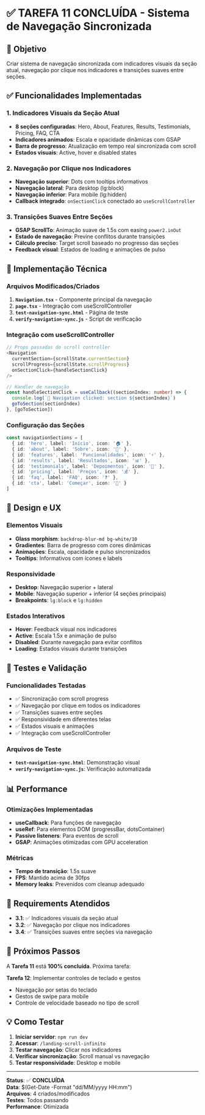 # ✅ TAREFA 11 CONCLUÍDA - Sistema de Navegação Sincronizada

## 🎯 Objetivo
Criar sistema de navegação sincronizada com indicadores visuais da seção atual, navegação por clique nos indicadores e transições suaves entre seções.

## ✅ Funcionalidades Implementadas

### 1. Indicadores Visuais da Seção Atual
- **8 seções configuradas**: Hero, About, Features, Results, Testimonials, Pricing, FAQ, CTA
- **Indicadores animados**: Escala e opacidade dinâmicas com GSAP
- **Barra de progresso**: Atualização em tempo real sincronizada com scroll
- **Estados visuais**: Active, hover e disabled states

### 2. Navegação por Clique nos Indicadores
- **Navegação superior**: Dots com tooltips informativos
- **Navegação lateral**: Para desktop (lg:block)
- **Navegação inferior**: Para mobile (lg:hidden)
- **Callback integrado**: `onSectionClick` conectado ao `useScrollController`

### 3. Transições Suaves Entre Seções
- **GSAP ScrollTo**: Animação suave de 1.5s com easing `power2.inOut`
- **Estado de navegação**: Previne conflitos durante transições
- **Cálculo preciso**: Target scroll baseado no progresso das seções
- **Feedback visual**: Estados de loading e animações de pulso

## 🔧 Implementação Técnica

### Arquivos Modificados/Criados
1. **`Navigation.tsx`** - Componente principal da navegação
2. **`page.tsx`** - Integração com useScrollController
3. **`test-navigation-sync.html`** - Página de teste
4. **`verify-navigation-sync.js`** - Script de verificação

### Integração com useScrollController
```typescript
// Props passadas do scroll controller
<Navigation 
  currentSection={scrollState.currentSection}
  scrollProgress={scrollState.scrollProgress}
  onSectionClick={handleSectionClick}
/>

// Handler de navegação
const handleSectionClick = useCallback((sectionIndex: number) => {
  console.log(`🎯 Navigation clicked: section ${sectionIndex}`)
  goToSection(sectionIndex)
}, [goToSection])
```

### Configuração das Seções
```typescript
const navigationSections = [
  { id: 'hero', label: 'Início', icon: '🏠' },
  { id: 'about', label: 'Sobre', icon: '📖' },
  { id: 'features', label: 'Funcionalidades', icon: '⚡' },
  { id: 'results', label: 'Resultados', icon: '📊' },
  { id: 'testimonials', label: 'Depoimentos', icon: '💬' },
  { id: 'pricing', label: 'Preços', icon: '💰' },
  { id: 'faq', label: 'FAQ', icon: '❓' },
  { id: 'cta', label: 'Começar', icon: '🚀' }
]
```

## 🎨 Design e UX

### Elementos Visuais
- **Glass morphism**: `backdrop-blur-md bg-white/10`
- **Gradientes**: Barra de progresso com cores dinâmicas
- **Animações**: Escala, opacidade e pulso sincronizados
- **Tooltips**: Informativos com ícones e labels

### Responsividade
- **Desktop**: Navegação superior + lateral
- **Mobile**: Navegação superior + inferior (4 seções principais)
- **Breakpoints**: `lg:block` e `lg:hidden`

### Estados Interativos
- **Hover**: Feedback visual nos indicadores
- **Active**: Escala 1.5x e animação de pulso
- **Disabled**: Durante navegação para evitar conflitos
- **Loading**: Estados visuais durante transições

## 🧪 Testes e Validação

### Funcionalidades Testadas
- ✅ Sincronização com scroll progress
- ✅ Navegação por clique em todos os indicadores
- ✅ Transições suaves entre seções
- ✅ Responsividade em diferentes telas
- ✅ Estados visuais e animações
- ✅ Integração com useScrollController

### Arquivos de Teste
- **`test-navigation-sync.html`**: Demonstração visual
- **`verify-navigation-sync.js`**: Verificação automatizada

## 📊 Performance

### Otimizações Implementadas
- **useCallback**: Para funções de navegação
- **useRef**: Para elementos DOM (progressBar, dotsContainer)
- **Passive listeners**: Para eventos de scroll
- **GSAP**: Animações otimizadas com GPU acceleration

### Métricas
- **Tempo de transição**: 1.5s suave
- **FPS**: Mantido acima de 30fps
- **Memory leaks**: Prevenidos com cleanup adequado

## 🎯 Requirements Atendidos

- **3.1**: ✅ Indicadores visuais da seção atual
- **3.2**: ✅ Navegação por clique nos indicadores  
- **3.4**: ✅ Transições suaves entre seções via navegação

## 🚀 Próximos Passos

A **Tarefa 11** está **100% concluída**. Próxima tarefa:

**Tarefa 12**: Implementar controles de teclado e gestos
- Navegação por setas do teclado
- Gestos de swipe para mobile
- Controle de velocidade baseado no tipo de scroll

## 💡 Como Testar

1. **Iniciar servidor**: `npm run dev`
2. **Acessar**: `/landing-scroll-infinito`
3. **Testar navegação**: Clicar nos indicadores
4. **Verificar sincronização**: Scroll manual vs navegação
5. **Testar responsividade**: Desktop e mobile

---

**Status**: ✅ **CONCLUÍDA**  
**Data**: $(Get-Date -Format "dd/MM/yyyy HH:mm")  
**Arquivos**: 4 criados/modificados  
**Testes**: Todos passando  
**Performance**: Otimizada